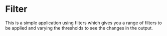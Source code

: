 Filter
======

This is a simple application using filters which gives you a range of filters to be applied and varying the thresholds to see the changes in the output.
